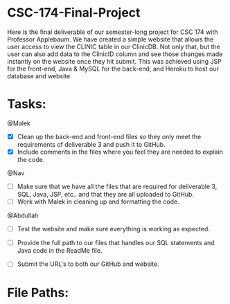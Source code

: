 # CSC-174-Final-Project
Here is the final deliverable of our semester-long project for CSC 174 with Professor Applebaum. We have created a simple website that allows the user access to view the CLINIC table in our ClinicDB. Not only that, but the user can also add data to the ClinicID column and see those changes made instantly on the website once they hit submit. This was achieved using JSP for the front-end, Java & MySQL for the back-end, and Heroku to host our database and website.

# Tasks:
@Malek
- [x] Clean up the back-end and front-end files so they only meet the requirements of deliverable 3 and push it to GitHub.
- [x] Include comments in the files where you feel they are needed to explain the code.

@Nav
- [ ] Make sure that we have all the files that are required for deliverable 3, SQL, Java, JSP, etc.. and that they are all uploaded to GitHub.
- [ ] Work with Malek in cleaning up and formatting the code.

@Abdullah
- [ ] Test the website and make sure everything is working as expected.
- [ ] Provide the full path to our files that handles our SQL statements and Java code in the ReadMe file.
- [ ] Submit the URL's to both our GitHub and website.


# File Paths:

